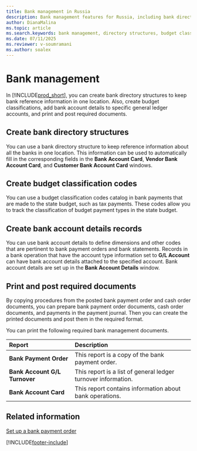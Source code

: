 ```yaml
---
title: Bank management in Russia
description: Bank management features for Russia, including bank directories, budget classifications, and document processing.
author: DianaMalina
ms.topic: article
ms.search.keywords: bank management, directory structures, budget classification, classification codes, posting documents, bank account details, Russia
ms.date: 07/11/2025
ms.reviewer: v-soumramani
ms.author: soalex
---
```


# Bank management

In [!INCLUDE[prod_short](../../includes/prod_short.md)], you can create bank directory structures to keep bank reference information in one location. Also, create budget classifications, add bank account details to specific general ledger accounts, and print and post required documents.

## Create bank directory structures

You can use a bank directory structure to keep reference information about all the banks in one location. This information can be used to automatically fill in the corresponding fields in the **Bank Account Card**, **Vendor Bank Account Card**, and **Customer Bank Account Card** windows.

## Create budget classification codes

You can use a budget classification codes catalog in bank payments that are made to the state budget, such as tax payments. These codes allow you to track the classification of budget payment types in the state budget.

## Create bank account details records

You can use bank account details to define dimensions and other codes that are pertinent to bank payment orders and bank statements. Records in a bank operation that have the account type information set to **G/L Account** can have bank account details attached to the specified account. Bank account details are set up in the **Bank Account Details** window.

## Print and post required documents

By copying procedures from the posted bank payment order and cash order documents, you can prepare bank payment order documents, cash order documents, and payments in the payment journal. Then you can create the printed documents and post them in the required format.

You can print the following required bank management documents.

| Report | Description |
|:-|:-|
| **Bank Payment Order** | This report is a copy of the bank payment order. |
| **Bank Account G/L Turnover** | This report is a list of general ledger turnover information. |
| **Bank Account Card** | This report contains information about bank operations. |

## Related information

[Set up a bank payment order](How-to-Set-Up-a-Bank-Payment-Order.md)

[!INCLUDE[footer-include](../../includes/footer-banner.md)]
